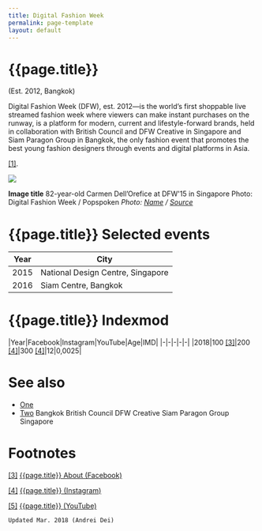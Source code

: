 ```yaml
---
title: Digital Fashion Week
permalink: page-template
layout: default
---
```


# {{page.title}}

(Est. 2012, Bangkok)

Digital Fashion Week (DFW), est. 2012—is the world’s first shoppable live streamed fashion week where viewers can make instant purchases on the runway, is a platform for modern, current and lifestyle-forward brands, held in collaboration with British Council and DFW Creative in Singapore and Siam Paragon Group in Bangkok, the only fashion event that promotes the best young fashion designers through events and digital platforms in Asia.

<span id="a1">[\[1\]](#f1)</span>.

![](/encyclopedia/images/image-name.jpg)

**Image title**
82-year-old Carmen Dell’Orefice at DFW'15 in Singapore
Photo: Digital Fashion Week / Popspoken
*Photo: [Name](index) / [Source](index)*

# {{page.title}} Selected events

|Year|City|
|-|-|
|2015|National Design Centre, Singapore|
|2016|Siam Centre, Bangkok|

# {{page.title}} Indexmod

|Year|Facebook|Instagram|YouTube|Age|IMD|
|-|-|-|-|-|
|2018|100 <span id="a3">[\[3\]](#f3)</span>|200 <span id="a4">[\[4\]](#f4)</span>|300 <span id="a4">[\[4\]](#f4)</span>|12|0,0025|


# See also

+ [One](index)
+ [Two](index)
Bangkok
British Council
DFW Creative
Siam Paragon Group
Singapore

# Footnotes

[[3]](#a3) <span id="f3"></span> [{{page.title}} About (Facebook)](index)

[[4]](#a4) <span id="f4"></span> [{{page.title}} (Instagram)](index)

[[5]](#a5) <span id="f5"></span> [{{page.title}} (YouTube)](index)

`Updated Mar. 2018 (Andrei Dei)`
